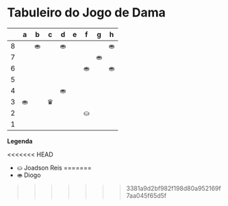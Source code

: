# Tabuleiro do Jogo de Dama

|   | a | b | c | d | e | f | g | h |
|---|---|---|---|---|---|---|---|---|
| 8 |   |⛂ |   |⛂ |   |   |   |⛂ |
| 7 |   |   |   |   |   |   |⛂ |   |
| 6 |   |   |   |   |   | ⛂|   |⛂ |
| 5 |   |   |   |   |   |   | |   |
| 4 |   |   |   |⛂    |   |   |   |  |
| 3 | ⛂|   | ♛|   |  |   |  |   |
| 2 |   |   |   |   |   | ⛀ |   |  |
| 1 |   |   |   |   |   |   |  |    

**Legenda**

<<<<<<< HEAD
- ⛀ Joadson Reis
=======
- ⛂ Diogo
>>>>>>> 3381a9d2bf982f198d80a952169f7aa045f65d5f
